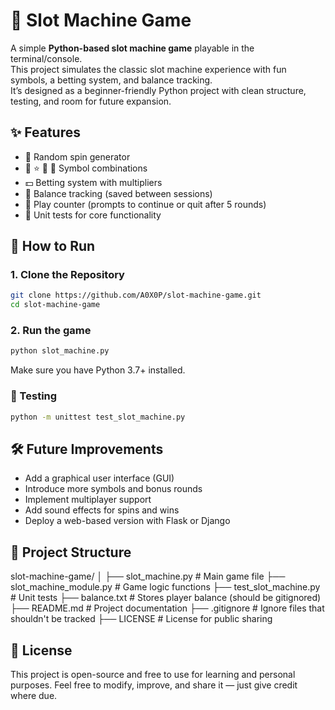 # 🎰 Slot Machine Game

A simple **Python-based slot machine game** playable in the terminal/console.  
This project simulates the classic slot machine experience with fun symbols, a betting system, and balance tracking.  
It’s designed as a beginner-friendly Python project with clean structure, testing, and room for future expansion.  



## ✨ Features
- 🎲 Random spin generator  
- 💎 ⭐ 🍒 💩 Symbol combinations  
- 💵 Betting system with multipliers  
- 💾 Balance tracking (saved between sessions)  
- 🔄 Play counter (prompts to continue or quit after 5 rounds)  
- 🧪 Unit tests for core functionality  


## 🚀 How to Run

### 1. Clone the Repository
```bash
git clone https://github.com/A0X0P/slot-machine-game.git
cd slot-machine-game
```
### 2. Run the game
```bash
python slot_machine.py
```
Make sure you have Python 3.7+ installed.

### 🧪 Testing
```bash
python -m unittest test_slot_machine.py
```
## 🛠️ Future Improvements

- Add a graphical user interface (GUI)
- Introduce more symbols and bonus rounds
- Implement multiplayer support
- Add sound effects for spins and wins
- Deploy a web-based version with Flask or Django

## 📂 Project Structure

slot-machine-game/
│
├── slot_machine.py          # Main game file
├── slot_machine_module.py   # Game logic functions
├── test_slot_machine.py     # Unit tests
├── balance.txt              # Stores player balance (should be gitignored)
├── README.md                # Project documentation
├── .gitignore               # Ignore files that shouldn't be tracked
├── LICENSE                  # License for public sharing




## 📜 License

This project is open-source and free to use for learning and personal purposes.
Feel free to modify, improve, and share it — just give credit where due.
